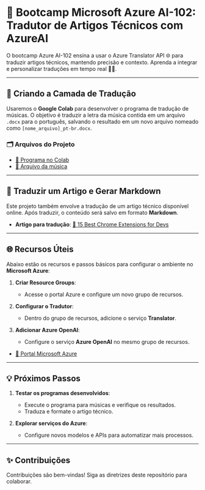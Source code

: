 # 🚀 Bootcamp Microsoft Azure AI-102: Tradutor de Artigos Técnicos com AzureAI

O bootcamp Azure AI-102 ensina a usar o Azure Translator API 🌐 para traduzir artigos técnicos, mantendo precisão e contexto. Aprenda a integrar e personalizar traduções em tempo real 🔧🚀.

---

## 📖 Criando a Camada de Tradução

Usaremos o **Google Colab** para desenvolver o programa de tradução de músicas. O objetivo é traduzir a letra da música contida em um arquivo `.docx` para o português, salvando o resultado em um novo arquivo nomeado como `[nome_arquivo]_pt-br.docx`.

### 🗂 Arquivos do Projeto
- [🔗 Programa no Colab](./tradutorMusic.ipynb)
- [🎵 Arquivo da música](./inputs/musica_bones.docx)

---

## 📝 Traduzir um Artigo e Gerar Markdown

Este projeto também envolve a tradução de um artigo técnico disponível online. Após traduzir, o conteúdo será salvo em formato **Markdown**.

- **Artigo para tradução**: [🔗 15 Best Chrome Extensions for Devs](https://dev.to/dev_kiran/15-best-chrome-extensions-for-devs-25gc)

---

## 🌐 Recursos Úteis

Abaixo estão os recursos e passos básicos para configurar o ambiente no **Microsoft Azure**:

1. **Criar Resource Groups**:
    - Acesse o portal Azure e configure um novo grupo de recursos.
    
2. **Configurar o Tradutor**:
    - Dentro do grupo de recursos, adicione o serviço **Translator**.
    
3. **Adicionar Azure OpenAI**:
    - Configure o serviço **Azure OpenAI** no mesmo grupo de recursos.

- [🔗 Portal Microsoft Azure](https://azure.microsoft.com/pt-br/)

---

## 💡 Próximos Passos

1. **Testar os programas desenvolvidos**:
    - Execute o programa para músicas e verifique os resultados.
    - Traduza e formate o artigo técnico.
    
2. **Explorar serviços do Azure**:
    - Configure novos modelos e APIs para automatizar mais processos.

---

## ✨ Contribuições

Contribuições são bem-vindas! Siga as diretrizes deste repositório para colaborar.
